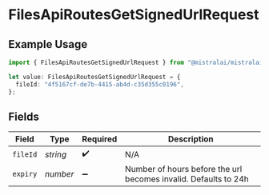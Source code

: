 # FilesApiRoutesGetSignedUrlRequest

## Example Usage

```typescript
import { FilesApiRoutesGetSignedUrlRequest } from "@mistralai/mistralai/models/operations";

let value: FilesApiRoutesGetSignedUrlRequest = {
  fileId: "4f5167cf-de7b-4415-ab4d-c35d355c0196",
};
```

## Fields

| Field                                                           | Type                                                            | Required                                                        | Description                                                     |
| --------------------------------------------------------------- | --------------------------------------------------------------- | --------------------------------------------------------------- | --------------------------------------------------------------- |
| `fileId`                                                        | *string*                                                        | :heavy_check_mark:                                              | N/A                                                             |
| `expiry`                                                        | *number*                                                        | :heavy_minus_sign:                                              | Number of hours before the url becomes invalid. Defaults to 24h |